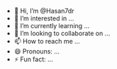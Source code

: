 - 👋 Hi, I’m @Hasan7dr
- 👀 I’m interested in ...
- 🌱 I’m currently learning ...
- 💞️ I’m looking to collaborate on ...
- 📫 How to reach me ...
- 😄 Pronouns: ...
- ⚡ Fun fact: ...

<!---
Hasan7dr/Hasan7dr is a ✨ special ✨ repository because its `README.md` (this file) appears on your GitHub profile.
You can click the Preview link to take a look at your changes.
--->
